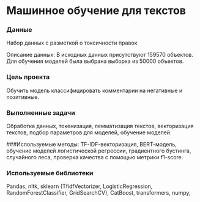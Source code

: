# Машинное обучение для текстов

### Данные
Набор данных с разметкой о токсичности правок

Описание данных:
В исходных данных присутствуют 159570 объектов. Для обучения моделей была выбрана выборка из 50000 объектов.

### Цель проекта
Обучить модель классифицировать комментарии на негативные и позитивные.

### Выполненные задачи

Обработка данных, токенизация, лемматизация текстов, векторизация текстов, подбор параметров для моделей, обучение моделей.

###Используемые методы:
TF-IDF-векторизация, BERT-модель, обучение моделей логистической регрессии, градиентного бустинга, случайного леса, проверка качества с помощью метрики f1-score.

### Используемые библиотеки

Pandas, nltk, sklearn (TfidfVectorizer, LogisticRegression, RandomForestClassifier, GridSearchCV), СatBoost, transformers, numpy, 
